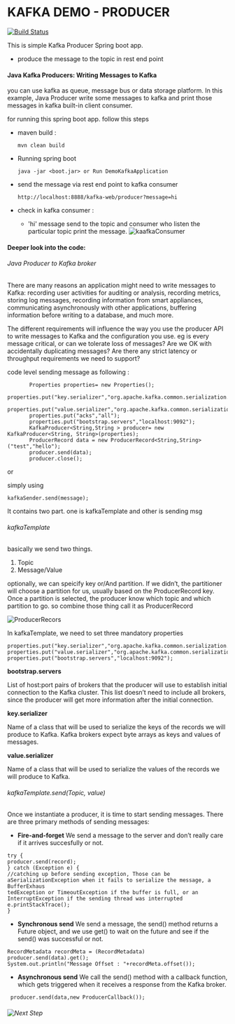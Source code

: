 # KAFKA DEMO - PRODUCER
[![Build Status](https://travis-ci.org/joemccann/dillinger.svg?branch=master)](https://travis-ci.org/joemccann/dillinger)

This is simple Kafka Producer Spring boot app.

  - produce the message to the topic in rest end point

#### Java Kafka Producers: Writing Messages to Kafka
you can use kafka as queue, message bus or data storage platform. In this example, Java Producer write some messages to kafka and print those messages in kafka built-in client consumer.

for running this spring boot app. follow this steps

- maven build :
    ```
    mvn clean build
    ```
- Running spring boot 
    ```
    java -jar <boot.jar> or Run DemoKafkaApplication
    ```
- send the message via rest end point to kafka consumer 
    ```
    http://localhost:8888/kafka-web/producer?message=hi
    ```

- check in kafka consumer : 

   - 'hi' message send to the topic and consumer who listen the particular topic print the message. 
![kaafkaConsumer](https://i.imgur.com/xqtzZnW.png)


#### Deeper look into the code:

######  Java Producer to Kafka broker 
There are many reasons an application might need to write messages to Kafka:
recording user activities for auditing or analysis, recording metrics, storing log messages,
recording information from smart appliances, communicating asynchronously
with other applications, buffering information before writing to a database, and much
more.

The different requirements will influence the way you use the producer API to write
messages to Kafka and the configuration you use. eg is every message critical, or can we tolerate loss of messages?
Are we OK with accidentally duplicating messages? Are there any strict latency or throughput requirements we need to support?

code level sending message as following :
 ```
        Properties properties= new Properties();
        properties.put("key.serializer","org.apache.kafka.common.serialization.StringSerializer");
        properties.put("value.serializer","org.apache.kafka.common.serialization.StringSerializer");
        properties.put("acks","all");
        properties.put("bootstrap.servers","localhost:9092");
        KafkaProducer<String,String > producer= new KafkaProducer<String, String>(properties);
        ProducerRecord data = new ProducerRecord<String,String>("test","hello");
        producer.send(data);
        producer.close();
  ```
  
  or 
  
  simply using 
   ```
  kafkaSender.send(message); 
 ```
 
It contains two part. one is kafkaTemplate and other is sending msg

###### kafkaTemplate

basically we send two things. 
1. Topic 
2. Message/Value 

optionally, we can speicify key or/And partition. If we didn’t, the partitioner will choose a partition for us, usually based 
on the ProducerRecord key. Once a partition is selected, the producer know which topic and which partition to go.
so combine those thing call it as ProducerRecord

![ProducerRecors](https://i.imgur.com/2mW6GyK.png) 

In kafkaTemplate, we need to set three mandatory properties
 ```
properties.put("key.serializer","org.apache.kafka.common.serialization.StringSerializer");
properties.put("value.serializer","org.apache.kafka.common.serialization.StringSerializer");
properties.put("bootstrap.servers","localhost:9092");
 ```
 
**bootstrap.servers**

 List of host:port pairs of brokers that the producer will use to establish initial
 connection to the Kafka cluster. This list doesn’t need to include all brokers, since
 the producer will get more information after the initial connection. 
 
**key.serializer**

Name of a class that will be used to serialize the keys of the records we will produce
 to Kafka. Kafka brokers expect byte arrays as keys and values of messages.
 
**value.serializer**
 
 Name of a class that will be used to serialize the values of the records we will produce
 to Kafka.
 
 ###### kafkaTemplate.send(Topic, value)

Once we instantiate a producer, it is time to start sending messages. There are three
 primary methods of sending messages:
 
 - **Fire-and-forget**
 We send a message to the server and don’t really care if it arrives succesfully or
 not.
 ```
 try {
 producer.send(record);
 } catch (Exception e) {
 //catching up before sending exception, Those can be aSerializationException when it fails to serialize the message, a BufferExhaus
tedException or TimeoutException if the buffer is full, or an InterruptException if the sending thread was interrupted
 e.printStackTrace();
 }

 ```
 
- **Synchronous send**
 We send a message, the send() method returns a Future object, and we use get()
 to wait on the future and see if the send() was successful or not.

 ``` 
RecordMetadata recordMeta = (RecordMetadata) producer.send(data).get();
System.out.println("Message Offset : "+recordMeta.offset());
  ```
  
- **Asynchronous send**
 We call the send() method with a callback function, which gets triggered when it
 receives a response from the Kafka broker.
``` 
 producer.send(data,new ProducerCallback());
```
 ###### ![Next Step](https://github.com/parane/kafkaDemoV2/tree/2_producer_config)
